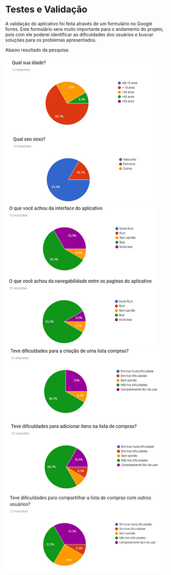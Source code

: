 # Testes e Validação

A validação do aplicativo foi feita através de um formulário no Google forms.
Este formulário sera muito importante para o andamento do projeto, pois com ele poderei identificar as dificuldades dos usuários e buscar soluções para os problemas apresentados.

Abaixo resultado da pesquisa:

![image](https://raw.githubusercontent.com/willmachado87/NossaLista/master/imagens/v1v2.jpg)
![image](https://raw.githubusercontent.com/willmachado87/NossaLista/master/imagens/v3v4.jpg)
![image](https://raw.githubusercontent.com/willmachado87/NossaLista/master/imagens/v5v6.jpg)
![image](https://raw.githubusercontent.com/willmachado87/NossaLista/master/imagens/v7.jpg)
